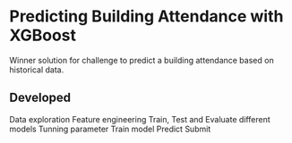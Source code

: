 # Predicting Building Attendance with XGBoost

Winner solution for challenge to predict a building attendance based on historical data.

## Developed

Data exploration
Feature engineering
Train, Test and Evaluate different models
Tunning parameter
Train model
Predict
Submit
